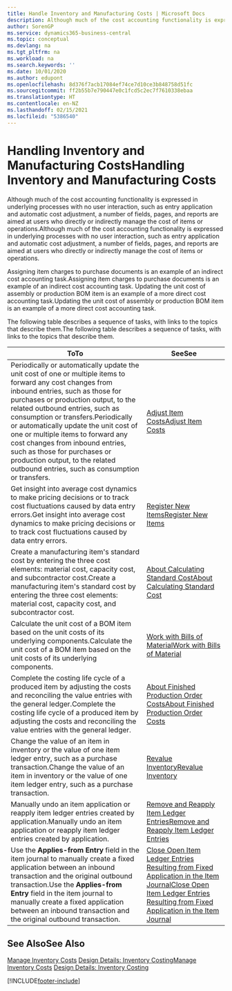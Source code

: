 ```yaml
---
title: Handle Inventory and Manufacturing Costs | Microsoft Docs
description: Although much of the cost accounting functionality is expressed in underlying processes with no user interaction, such as entry application and automatic cost adjustment, a number of fields, pages, and reports are aimed at users who directly or indirectly manage the cost of items or operations.
author: SorenGP
ms.service: dynamics365-business-central
ms.topic: conceptual
ms.devlang: na
ms.tgt_pltfrm: na
ms.workload: na
ms.search.keywords: ''
ms.date: 10/01/2020
ms.author: edupont
ms.openlocfilehash: 8d376f7acb17084ef74ce7d10ce3b848758d51fc
ms.sourcegitcommit: ff2b55b7e790447e0c1fcd5c2ec7f7610338ebaa
ms.translationtype: HT
ms.contentlocale: en-NZ
ms.lasthandoff: 02/15/2021
ms.locfileid: "5386540"
---
```

# <a name="handling-inventory-and-manufacturing-costs"></a><span data-ttu-id="f73c3-103">Handling Inventory and Manufacturing Costs</span><span class="sxs-lookup"><span data-stu-id="f73c3-103">Handling Inventory and Manufacturing Costs</span></span>
<span data-ttu-id="f73c3-104">Although much of the cost accounting functionality is expressed in underlying processes with no user interaction, such as entry application and automatic cost adjustment, a number of fields, pages, and reports are aimed at users who directly or indirectly manage the cost of items or operations.</span><span class="sxs-lookup"><span data-stu-id="f73c3-104">Although much of the cost accounting functionality is expressed in underlying processes with no user interaction, such as entry application and automatic cost adjustment, a number of fields, pages, and reports are aimed at users who directly or indirectly manage the cost of items or operations.</span></span>  

 <span data-ttu-id="f73c3-105">Assigning item charges to purchase documents is an example of an indirect cost accounting task.</span><span class="sxs-lookup"><span data-stu-id="f73c3-105">Assigning item charges to purchase documents is an example of an indirect cost accounting task.</span></span> <span data-ttu-id="f73c3-106">Updating the unit cost of assembly or production BOM item is an example of a more direct cost accounting task.</span><span class="sxs-lookup"><span data-stu-id="f73c3-106">Updating the unit cost of assembly or production BOM item is an example of a more direct cost accounting task.</span></span>  

 <span data-ttu-id="f73c3-107">The following table describes a sequence of tasks, with links to the topics that describe them.</span><span class="sxs-lookup"><span data-stu-id="f73c3-107">The following table describes a sequence of tasks, with links to the topics that describe them.</span></span>   

|<span data-ttu-id="f73c3-108">**To**</span><span class="sxs-lookup"><span data-stu-id="f73c3-108">**To**</span></span>|<span data-ttu-id="f73c3-109">**See**</span><span class="sxs-lookup"><span data-stu-id="f73c3-109">**See**</span></span>|  
|------------|-------------|  
|<span data-ttu-id="f73c3-110">Periodically or automatically update the unit cost of one or multiple items to forward any cost changes from inbound entries, such as those for purchases or production output, to the related outbound entries, such as consumption or transfers.</span><span class="sxs-lookup"><span data-stu-id="f73c3-110">Periodically or automatically update the unit cost of one or multiple items to forward any cost changes from inbound entries, such as those for purchases or production output, to the related outbound entries, such as consumption or transfers.</span></span>|[<span data-ttu-id="f73c3-111">Adjust Item Costs</span><span class="sxs-lookup"><span data-stu-id="f73c3-111">Adjust Item Costs</span></span>](inventory-how-adjust-item-costs.md)|  
|<span data-ttu-id="f73c3-112">Get insight into average cost dynamics to make pricing decisions or to track cost fluctuations caused by data entry errors.</span><span class="sxs-lookup"><span data-stu-id="f73c3-112">Get insight into average cost dynamics to make pricing decisions or to track cost fluctuations caused by data entry errors.</span></span>|[<span data-ttu-id="f73c3-113">Register New Items</span><span class="sxs-lookup"><span data-stu-id="f73c3-113">Register New Items</span></span>](inventory-how-register-new-items.md)|  
|<span data-ttu-id="f73c3-114">Create a manufacturing item's standard cost by entering the three cost elements: material cost, capacity cost, and subcontractor cost.</span><span class="sxs-lookup"><span data-stu-id="f73c3-114">Create a manufacturing item's standard cost by entering the three cost elements: material cost, capacity cost, and subcontractor cost.</span></span>|[<span data-ttu-id="f73c3-115">About Calculating Standard Cost</span><span class="sxs-lookup"><span data-stu-id="f73c3-115">About Calculating Standard Cost</span></span>](finance-about-calculating-standard-cost.md)|  
|<span data-ttu-id="f73c3-116">Calculate the unit cost of a BOM item based on the unit costs of its underlying components.</span><span class="sxs-lookup"><span data-stu-id="f73c3-116">Calculate the unit cost of a BOM item based on the unit costs of its underlying components.</span></span>|[<span data-ttu-id="f73c3-117">Work with Bills of Material</span><span class="sxs-lookup"><span data-stu-id="f73c3-117">Work with Bills of Material</span></span>](inventory-how-work-BOMs.md)|  
|<span data-ttu-id="f73c3-118">Complete the costing life cycle of a produced item by adjusting the costs and reconciling the value entries with the general ledger.</span><span class="sxs-lookup"><span data-stu-id="f73c3-118">Complete the costing life cycle of a produced item by adjusting the costs and reconciling the value entries with the general ledger.</span></span>|[<span data-ttu-id="f73c3-119">About Finished Production Order Costs</span><span class="sxs-lookup"><span data-stu-id="f73c3-119">About Finished Production Order Costs</span></span>](finance-about-finished-production-order-costs.md)|  
|<span data-ttu-id="f73c3-120">Change the value of an item in inventory or the value of one item ledger entry, such as a purchase transaction.</span><span class="sxs-lookup"><span data-stu-id="f73c3-120">Change the value of an item in inventory or the value of one item ledger entry, such as a purchase transaction.</span></span>|[<span data-ttu-id="f73c3-121">Revalue Inventory</span><span class="sxs-lookup"><span data-stu-id="f73c3-121">Revalue Inventory</span></span>](inventory-how-revalue-inventory.md)|
|<span data-ttu-id="f73c3-122">Manually undo an item application or reapply item ledger entries created by application.</span><span class="sxs-lookup"><span data-stu-id="f73c3-122">Manually undo an item application or reapply item ledger entries created by application.</span></span>|[<span data-ttu-id="f73c3-123">Remove and Reapply Item Ledger Entries</span><span class="sxs-lookup"><span data-stu-id="f73c3-123">Remove and Reapply Item Ledger Entries</span></span>](finance-how-to-remove-and-reapply-item-entries.md)|  
|<span data-ttu-id="f73c3-124">Use the **Applies-from Entry** field in the item journal to manually create a fixed application between an inbound transaction and the original outbound transaction.</span><span class="sxs-lookup"><span data-stu-id="f73c3-124">Use the **Applies-from Entry** field in the item journal to manually create a fixed application between an inbound transaction and the original outbound transaction.</span></span>|[<span data-ttu-id="f73c3-125">Close Open Item Ledger Entries Resulting from Fixed Application in the Item Journal</span><span class="sxs-lookup"><span data-stu-id="f73c3-125">Close Open Item Ledger Entries Resulting from Fixed Application in the Item Journal</span></span>](finance-how-to-close-open-item-ledger-entries-resulting-from-fixed-application-in-the-item-journal.md)|  

## <a name="see-also"></a><span data-ttu-id="f73c3-126">See Also</span><span class="sxs-lookup"><span data-stu-id="f73c3-126">See Also</span></span>  
<span data-ttu-id="f73c3-127">[Manage Inventory Costs](finance-manage-inventory-costs.md)
[Design Details: Inventory Costing](design-details-inventory-costing.md)</span><span class="sxs-lookup"><span data-stu-id="f73c3-127">[Manage Inventory Costs](finance-manage-inventory-costs.md)
[Design Details: Inventory Costing](design-details-inventory-costing.md)</span></span>


[!INCLUDE[footer-include](includes/footer-banner.md)]